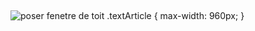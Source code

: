 ##
![poser fenetre de toit](http://www.lapeyre.fr/img/contrib/319498915980071c/Lapeyre-Fenetre-3-Etapes.png)
.textArticle {
max-width: 960px;
}